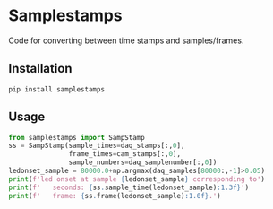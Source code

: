 # Samplestamps

Code for converting between time stamps and samples/frames.

## Installation
`pip install samplestamps`

## Usage

```python
from samplestamps import SampStamp
ss = SampStamp(sample_times=daq_stamps[:,0],
               frame_times=cam_stamps[:,0],
               sample_numbers=daq_samplenumber[:,0])
ledonset_sample = 80000.0+np.argmax(daq_samples[80000:,-1]>0.05)
print(f'led onset at sample {ledonset_sample} corresponding to')
print(f'   seconds: {ss.sample_time(ledonset_sample):1.3f}')
print(f'   frame: {ss.frame(ledonset_sample):1.0f}.')
```